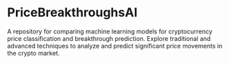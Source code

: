 # PriceBreakthroughsAI
A repository for comparing machine learning models for cryptocurrency price classification and breakthrough prediction. Explore traditional and advanced techniques to analyze and predict significant price movements in the crypto market.
